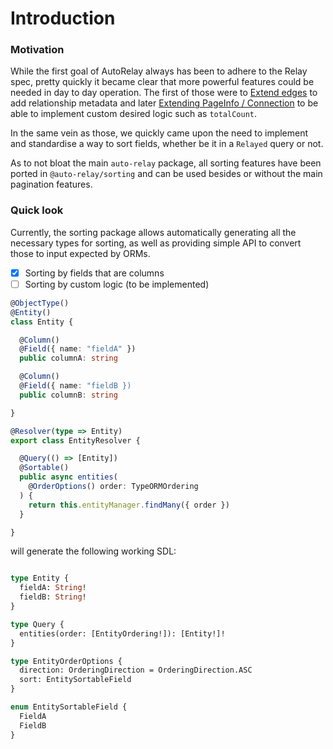 # Introduction


### Motivation
While the first goal of AutoRelay always has been to adhere to the Relay spec, pretty quickly it became clear that more powerful features could be needed in day to day operation. The first of those were to [Extend edges](pagination-1/extending-edges-relationship-metadata.md) to add relationship metadata and later
[Extending PageInfo / Connection](pagination-1/extending-pageinfo-connection.md) to be able to implement custom desired logic such as `totalCount`.

In the same vein as those, we quickly came upon the need to implement and standardise a way to sort fields, whether be it in a `Relayed` query or not.

As to not bloat the main `auto-relay` package, all sorting features have been ported in `@auto-relay/sorting` and can be used besides or without the main pagination features.

### Quick look

Currently, the sorting package allows automatically generating all the necessary types for sorting, as well as providing simple API to convert those to input expected by ORMs.

- [x] Sorting by fields that are columns
- [ ] Sorting by custom logic (to be implemented)

```typescript
@ObjectType()
@Entity()
class Entity {

  @Column()
  @Field({ name: "fieldA" })
  public columnA: string

  @Column()
  @Field({ name: "fieldB })
  public columnB: string

}

@Resolver(type => Entity)
export class EntityResolver {

  @Query(() => [Entity])
  @Sortable()
  public async entities(
    @OrderOptions() order: TypeORMOrdering
  ) {
    return this.entityManager.findMany({ order })
  }

}
```

will generate the following working SDL:

```graphql

type Entity {
  fieldA: String!
  fieldB: String!
}

type Query {
  entities(order: [EntityOrdering!]): [Entity!]!
}

type EntityOrderOptions {
  direction: OrderingDirection = OrderingDirection.ASC
  sort: EntitySortableField
}

enum EntitySortableField {
  FieldA
  FieldB
}
```